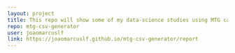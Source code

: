 ```yaml
---
layout: project
title: This repo will show some of my data-science studies using MTG cardbase
repo: mtg-csv-generator
user: joaomarcuslf
link: https://joaomarcuslf.github.io/mtg-csv-generator/report
---
```

